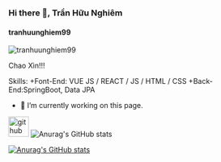 ### Hi there 👋, Trần Hữu Nghiêm
#### tranhuunghiem99
![tranhuunghiem99](https://www.google.com/url?sa=i&url=https%3A%2F%2Fwww.pinterest.com%2Fpin%2F839991767973831310%2F&psig=AOvVaw3jQL23-47XLj1-u6GKvM5w&ust=1619671059738000&source=images&cd=vfe&ved=0CAIQjRxqFwoTCIje54qPoPACFQAAAAAdAAAAABAN)

Chao Xìn!!!


Skills: +Font-End: VUE JS / REACT / JS / HTML / CSS +Back-End:SpringBoot, Data JPA

- 🔭 I’m currently working on this page. 


[<img src='https://cdn.jsdelivr.net/npm/simple-icons@3.0.1/icons/github.svg' alt='github' height='40'>](https://github.com/tranhuunghiem99)
![Anurag's GitHub stats](https://github-readme-stats.vercel.app/api?username=tranhuunghiem99&show_icons=true&theme=radical)

[![Anurag's GitHub stats](https://github-readme-stats.vercel.app/api?username=tranhuunghiem99)](https://github.com/tranhuunghiem99/github-readme-stats)

